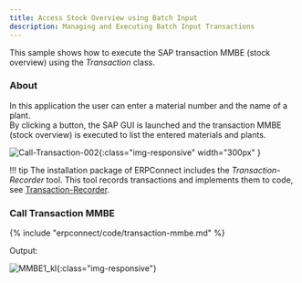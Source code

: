 ```yaml
---
title: Access Stock Overview using Batch Input
description: Managing and Executing Batch Input Transactions
---
```


This sample shows how to execute the SAP transaction MMBE (stock overview) using the *Transaction* class.

### About

In this application the user can enter a material number and the name of a plant. <br>
By clicking a button, the SAP GUI is launched and the transaction MMBE (stock overview) is executed to list the entered materials and plants. 

![Call-Transaction-002]( site:assets/images/erpconnect/samples/Call-Transaction-002.png){:class="img-responsive" width="300px" }

!!! tip
    The installation package of ERPConnect includes the *Transaction-Recorder* tool.
    This tool records transactions and implements them to code, see [Transaction-Recorder](../documentation/transactions/transaction-recorder.md).


### Call Transaction MMBE

{% include "erpconnect/code/transaction-mmbe.md" %}

Output:

![MMBE1_kl]( site:assets/images/erpconnect/samples/Call-Transaction-003.png){:class="img-responsive"}
